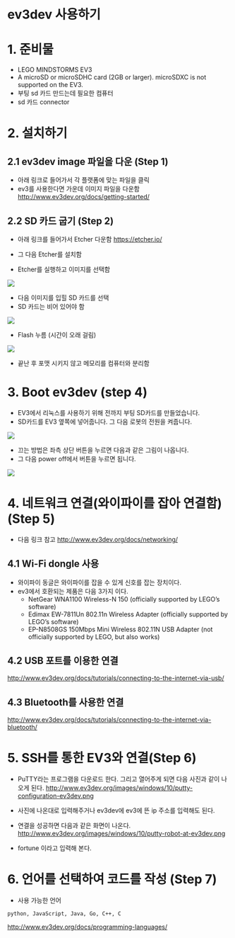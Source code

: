 # ev3dev 사용하기


# 1. 준비물
- LEGO MINDSTORMS EV3
- A microSD or microSDHC card (2GB or larger). microSDXC is not supported on the EV3.
- 부팅 sd 카드 만드는데 필요한 컴퓨터
- sd 카드 connector


# 2. 설치하기

## 2.1 ev3dev image 파일을 다운 (Step 1)
- 아래 링크로 들어가서 각 플랫폼에 맞는 파일을 클릭
- ev3를 사용한다면 가운데 이미지 파일을 다운함
<http://www.ev3dev.org/docs/getting-started/>

## 2.2 SD 카드 굽기 (Step 2)
- 아래 링크를 들어가서 Etcher 다운함
<https://etcher.io/>
- 그 다음 Etcher를 설치함

- Etcher를 실행하고 이미지를 선택함
<img src="http://www.ev3dev.org/images/etcher/home.png">

- 다음 이미지를 입힐 SD 카드를 선택
- SD 카드는 비어 있어야 함
<img src="http://www.ev3dev.org/images/etcher/image-selected.png">

- Flash 누름 (시간이 오래 걸림)
<img src="http://www.ev3dev.org/images/etcher/drive-selected.png">

- 끝난 후 포맷 시키지 않고 메모리를 컴퓨터와 분리함


# 3. Boot ev3dev (step 4)
- EV3에서 리눅스를 사용하기 위해 전까지 부팅 SD카드를 만들었습니다.
- SD카드를 EV3 옆쪽에 넣어줍니다. 그 다음 로봇의 전원을 켜줍니다.
<img src="http://www.ev3dev.org/images/brickman/main-menu.png">

- 끄는 방법은 좌측 상단 버튼을 누르면 다음과 같은 그림이 나옵니다.
- 그 다음 power off에서 버튼을 누르면 됩니다.

<img src="http://www.ev3dev.org/images/brickman/shutdown-menu.png">


# 4. 네트워크 연결(와이파이를 잡아 연결함) (Step 5)
- 다음 링크 참고
<http://www.ev3dev.org/docs/networking/>

## 4.1 Wi-Fi dongle 사용
- 와이파이 동글은 와이파이를 잡을 수 있게 신호를 잡는 장치이다.
- ev3에서 호환되는 제품은 다음 3가지 이다.
	- NetGear WNA1100 Wireless-N 150 (officially supported by LEGO’s software)
	- Edimax EW-7811Un 802.11n Wireless Adapter (officially supported by LEGO’s software)
	- EP-N8508GS 150Mbps Mini Wireless 802.11N USB Adapter (not officially supported by LEGO, but also works)

## 4.2 USB 포트를 이용한 연결
<http://www.ev3dev.org/docs/tutorials/connecting-to-the-internet-via-usb/>

## 4.3 Bluetooth를 사용한 연결
<http://www.ev3dev.org/docs/tutorials/connecting-to-the-internet-via-bluetooth/>


# 5. SSH를 통한 EV3와 연결(Step 6)
- PuTTY라는 프로그램을 다운로드 한다. 그리고 열어주게 되면 다음 사진과 같이 나오게 된다.
<http://www.ev3dev.org/images/windows/10/putty-configuration-ev3dev.png>
- 사진에 나온대로 입력해주거나 ev3dev에 ev3에 뜬 ip 주소를 입력해도 된다.
- 연결을 성공하면 다음과 같은 화면이 나온다.
<http://www.ev3dev.org/images/windows/10/putty-robot-at-ev3dev.png>

- fortune 이라고 입력해 본다.


# 6. 언어를 선택하여 코드를 작성 (Step 7)
- 사용 가능한 언어
```
python, JavaScript, Java, Go, C++, C
```
<http://www.ev3dev.org/docs/programming-languages/>




